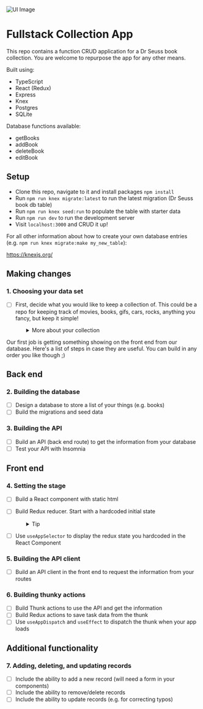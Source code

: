 
![UI Image](https://github.com/patnz/dr-seuss-collection/assets/114084721/e4dfe90b-a17c-4bca-a047-eb9afcc0a2d9)

# Fullstack Collection App

This repo contains a function CRUD application for a Dr Seuss book collection.
You are welcome to repurpose the app for any other means.

Built using:

- TypeScript
- React (Redux)
- Express
- Knex
- Postgres
- SQLite

Database functions available:

- getBooks
- addBook
- deleteBook
- editBook

## Setup

- Clone this repo, navigate to it and install packages `npm install`
- Run `npm run knex migrate:latest` to run the latest migration (Dr Seuss book db table)
- Run `npm run knex seed:run` to populate the table with starter data
- Run `npm run dev` to run the development server
- Visit `localhost:3000` and CRUD it up!

For all other information about how to create your own database entries (e.g. `npm run knex migrate:make my_new_table`):

https://knexjs.org/

## Making changes

### 1. Choosing your data set

- [ ] First, decide what you would like to keep a collection of. This could be a repo for keeping track of movies, books, gifs, cars, rocks, anything you fancy, but keep it simple!
  <details style="padding-left: 2em">
    <summary>More about your collection</summary>

    **Note:** the aim is to have some simple data. If you think you might need more than one database table, or have lots of details you want to store, how could you simplify the information you're keeping track of? Leave more complex data until later in the project. For example, I want to keep track of books that I want to read, ones that I have read, and ones that I own. To start with though, let's keep track of the books themselves. My data might look like:

    |id|title|author|
    |---|---|---|
    | 1 | Ready Player One | Ernest Cline |
    | 2 | Throwing Rocks at the Google Bus | Douglas Rushkoff |

Our first job is getting something showing on the front end from our database. Here's a list of steps in case they are useful. You can build in any order you like though ;)

## Back end

### 2. Building the database

- [ ] Design a database to store a list of your things (e.g. books)
- [ ] Build the migrations and seed data

### 3. Building the API
- [ ] Build an API (back end route) to get the information from your database
- [ ] Test your API with Insomnia

## Front end

### 4. Setting the stage

- [ ] Build a React component with static html
- [ ] Build Redux reducer. Start with a hardcoded initial state
  <details style="padding-left: 2em">
    <summary>Tip</summary>
    
    For example:
    ```js
    const initialState = [{ id: 1, title: 'Ready Player One', author: 'Ernest Cline' }]
    ```
  </details>

- [ ] Use `useAppSelector` to display the redux state you hardcoded in the React Component

### 5. Building the API client
- [ ] Build an API client in the front end to request the information from your routes

### 6. Building thunky actions
- [ ] Build Thunk actions to use the API and get the information
- [ ] Build Redux actions to save task data from the thunk
- [ ] Use `useAppDispatch` and `useEffect` to dispatch the thunk when your app loads

## Additional functionality

### 7. Adding, deleting, and updating records
- [ ] Include the ability to add a new record (will need a form in your components)
- [ ] Include the ability to remove/delete records
- [ ] Include the ability to update records (e.g. for correcting typos)
